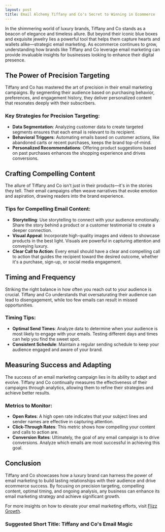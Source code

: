 ```yaml
---
layout: post
title: Email Alchemy Tiffany and Co's Secret to Winning in Ecommerce
---
```



In the shimmering world of luxury brands, Tiffany and Co stands as a beacon of elegance and timeless allure. But beyond their iconic blue boxes and exquisite jewelry lies a powerful tool that helps them capture hearts and wallets alike—strategic email marketing. As ecommerce continues to grow, understanding how brands like Tiffany and Co leverage email marketing can provide invaluable insights for businesses looking to enhance their digital presence.

## The Power of Precision Targeting

Tiffany and Co has mastered the art of precision in their email marketing campaigns. By segmenting their audience based on purchasing behavior, preferences, and engagement history, they deliver personalized content that resonates deeply with their subscribers.

### Key Strategies for Precision Targeting:

- **Data Segmentation**: Analyzing customer data to create targeted segments ensures that each email is relevant to its recipient.
- **Behavioral Triggers**: Automating emails based on customer actions, like abandoned carts or recent purchases, keeps the brand top-of-mind.
- **Personalized Recommendations**: Offering product suggestions based on past purchases enhances the shopping experience and drives conversions.

## Crafting Compelling Content

The allure of Tiffany and Co isn't just in their products—it's in the stories they tell. Their email campaigns often weave narratives that evoke emotion and aspiration, drawing readers into the brand experience.

### Tips for Compelling Email Content:

- **Storytelling**: Use storytelling to connect with your audience emotionally. Share the story behind a product or a customer testimonial to create a deeper connection.
- **Visual Appeal**: Incorporate high-quality images and videos to showcase products in the best light. Visuals are powerful in capturing attention and conveying luxury.
- **Clear Call to Action**: Every email should have a clear and compelling call to action that guides the recipient toward the desired outcome, whether it's a purchase, sign-up, or social media engagement.

## Timing and Frequency

Striking the right balance in how often you reach out to your audience is crucial. Tiffany and Co understands that oversaturating their audience can lead to disengagement, while too few emails can result in missed opportunities.

### Timing Tips:

- **Optimal Send Times**: Analyze data to determine when your audience is most likely to engage with your emails. Testing different days and times can help you find the sweet spot.
- **Consistent Schedule**: Maintain a regular sending schedule to keep your audience engaged and aware of your brand.

## Measuring Success and Adapting

The success of an email marketing campaign lies in its ability to adapt and evolve. Tiffany and Co continually measures the effectiveness of their campaigns through analytics, allowing them to refine their strategies and achieve better results.

### Metrics to Monitor:

- **Open Rates**: A high open rate indicates that your subject lines and sender names are effective in capturing attention.
- **Click-Through Rates**: This metric shows how compelling your content and calls to action are.
- **Conversion Rates**: Ultimately, the goal of any email campaign is to drive conversions. Analyze which emails are most successful in achieving this goal.

## Conclusion

Tiffany and Co showcases how a luxury brand can harness the power of email marketing to build lasting relationships with their audience and drive ecommerce success. By focusing on precision targeting, compelling content, optimal timing, and ongoing analysis, any business can enhance its email marketing strategy and achieve significant growth.

For more insights on how to elevate your email marketing efforts, visit [Flizz Growth](https://flizzgrowth.com).

### Suggested Short Title: Tiffany and Co's Email Magic
